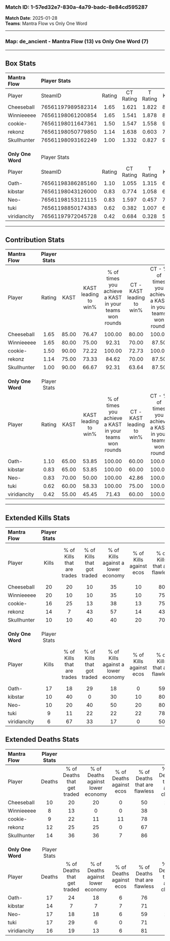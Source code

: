 ### Match ID: 1-57ed32e7-830a-4a79-badc-8e84cd595287  
**Match Date**: 2025-01-28  
**Teams**: Mantra Flow vs Only One Word  

---  

### **Map**: de_ancient - Mantra Flow (13) vs Only One Word (7)  
---  

## Box Stats  

| **Mantra Flow**   | Player Stats      |        |           |          |       |       |       |         |        |      |     |
| :- | :- | :-: | :-: | :-: | :-: | :-: | :-: | :-: | :-: | :-: | :-: |
| Player            | SteamID           | Rating | CT Rating | T Rating | KAST  |  ADR  | Kills | Assists | Deaths | K/D  | HS% |
| Cheeseball        | 76561197989582314 |  1.65  |   1.621   |  1.822   | 85.00 | 101.0 |  20   |    9    |   10   | 2.00 | 65  |
| Winnieeeee        | 76561198061200854 |  1.65  |   1.541   |  1.878   | 80.00 | 101.0 |  20   |    6    |   8    | 2.50 | 75  |
| cookie-           | 76561198011647361 |  1.50  |   1.547   |  1.558   | 90.00 | 93.2  |  16   |    6    |   9    | 1.78 | 31  |
| rekonz            | 76561198050779850 |  1.14  |   1.638   |  0.603   | 75.00 | 72.9  |  14   |    3    |   12   | 1.17 | 64  |
| Skullhunter       | 76561198093162249 |  1.00  |   1.332   |  0.827   | 90.00 | 59.2  |  10   |    6    |   14   | 0.71 | 60  |
|                   |                   |        |           |          |       |       |       |         |        |      |     |
|                   |                   |        |           |          |       |       |       |         |        |      |     |
|                   |                   |        |           |          |       |       |       |         |        |      |     |
| **Only One Word** | Player Stats      |        |           |          |       |       |       |         |        |      |     |
| Player            | SteamID           | Rating | CT Rating | T Rating | KAST  |  ADR  | Kills | Assists | Deaths | K/D  | HS% |
| Oath-             | 76561198386285160 |  1.10  |   1.055   |  1.315   | 65.00 | 83.5  |  17   |    4    |   17   | 1.00 | 52  |
| kibstar           | 76561198043126000 |  0.83  |   0.774   |  1.058   | 65.00 | 65.2  |  10   |    5    |   14   | 0.71 | 60  |
| Neo-              | 76561198153121115 |  0.83  |   1.597   |  0.457   | 70.00 | 75.9  |  10   |    7    |   17   | 0.59 | 70  |
| tuki              | 76561198850174383 |  0.62  |   0.382   |  1.007   | 60.00 | 52.7  |   9   |    4    |   17   | 0.53 | 66  |
| viridiancity      | 76561197972045728 |  0.42  |   0.684   |  0.328   | 55.00 | 33.3  |   6   |    3    |   16   | 0.38 | 33  |
---  

## Contribution Stats  

| **Mantra Flow**   | Player Stats |       |                      |                                                        |                           |                                                             |                          |                                                            |
| :- | :-: | :-: | :-: | :-: | :-: | :-: | :-: | :-: |
| Player            |    Rating    | KAST  | KAST leading to win% | % of times you achieve a KAST in your teams won rounds | CT - KAST leading to win% | CT - % of times you achieve a KAST in your teams won rounds | T - KAST leading to win% | T - % of times you achieve a KAST in your teams won rounds |
| Cheeseball        |     1.65     | 85.00 |        76.47         |                         100.00                         |           80.00           |                           100.00                            |          71.43           |                           100.00                           |
| Winnieeeee        |     1.65     | 80.00 |        75.00         |                         92.31                          |           70.00           |                            87.50                            |          83.33           |                           100.00                           |
| cookie-           |     1.50     | 90.00 |        72.22         |                         100.00                         |           72.73           |                           100.00                            |          71.43           |                           100.00                           |
| rekonz            |     1.14     | 75.00 |        73.33         |                         84.62                          |           70.00           |                            87.50                            |          80.00           |                           80.00                            |
| Skullhunter       |     1.00     | 90.00 |        66.67         |                         92.31                          |           63.64           |                            87.50                            |          71.43           |                           100.00                           |
|                   |              |       |                      |                                                        |                           |                                                             |                          |                                                            |
|                   |              |       |                      |                                                        |                           |                                                             |                          |                                                            |
|                   |              |       |                      |                                                        |                           |                                                             |                          |                                                            |
| **Only One Word** | Player Stats |       |                      |                                                        |                           |                                                             |                          |                                                            |
| Player            |    Rating    | KAST  | KAST leading to win% | % of times you achieve a KAST in your teams won rounds | CT - KAST leading to win% | CT - % of times you achieve a KAST in your teams won rounds | T - KAST leading to win% | T - % of times you achieve a KAST in your teams won rounds |
| Oath-             |     1.10     | 65.00 |        53.85         |                         100.00                         |           60.00           |                           100.00                            |          50.00           |                           100.00                           |
| kibstar           |     0.83     | 65.00 |        53.85         |                         100.00                         |           60.00           |                           100.00                            |          50.00           |                           100.00                           |
| Neo-              |     0.83     | 70.00 |        50.00         |                         100.00                         |           42.86           |                           100.00                            |          57.14           |                           100.00                           |
| tuki              |     0.62     | 60.00 |        58.33         |                         100.00                         |           75.00           |                           100.00                            |          50.00           |                           100.00                           |
| viridiancity      |     0.42     | 55.00 |        45.45         |                         71.43                          |           60.00           |                           100.00                            |          33.33           |                           50.00                            |
---  

## Extended Kills Stats  

| **Mantra Flow**   | Player Stats |                            |                            |                                    |                         |                              |                                 |                                       |                    |           |
| :- | :-: | :-: | :-: | :-: | :-: | :-: | :-: | :-: | :-: | :-: |
| Player            |    Kills     | % of Kills that are trades | % of Kills that got traded | % of Kills against a lower economy | % of Kills against ecos | % of Kills that are flawless | % of Kills that are close duels | % of Kills that are assisted by flash | Pistol Round Kills | AWP Kills |
| Cheeseball        |      20      |             20             |             10             |                 35                 |           10            |              80              |                0                |                  10                   |         1          |     0     |
| Winnieeeee        |      20      |             10             |             10             |                 35                 |           10            |              75              |                0                |                   5                   |         3          |     1     |
| cookie-           |      16      |             25             |             13             |                 38                 |           13            |              75              |               13                |                   6                   |         2          |     6     |
| rekonz            |      14      |             7              |             43             |                 57                 |           14            |              43              |               21                |                   7                   |         2          |     0     |
| Skullhunter       |      10      |             10             |             40             |                 40                 |           20            |              70              |                0                |                  20                   |         2          |     0     |
|                   |              |                            |                            |                                    |                         |                              |                                 |                                       |                    |           |
|                   |              |                            |                            |                                    |                         |                              |                                 |                                       |                    |           |
|                   |              |                            |                            |                                    |                         |                              |                                 |                                       |                    |           |
| **Only One Word** | Player Stats |                            |                            |                                    |                         |                              |                                 |                                       |                    |           |
| Player            |    Kills     | % of Kills that are trades | % of Kills that got traded | % of Kills against a lower economy | % of Kills against ecos | % of Kills that are flawless | % of Kills that are close duels | % of Kills that are assisted by flash | Pistol Round Kills | AWP Kills |
| Oath-             |      17      |             18             |             29             |                 18                 |            0            |              59              |                0                |                   6                   |         1          |     0     |
| kibstar           |      10      |             40             |             0              |                 30                 |           10            |              80              |               10                |                   0                   |         0          |     1     |
| Neo-              |      10      |             20             |             40             |                 50                 |           20            |              80              |                0                |                   0                   |         1          |     0     |
| tuki              |      9       |             11             |             22             |                 22                 |           22            |              78              |                0                |                   0                   |         2          |     0     |
| viridiancity      |      6       |             67             |             33             |                 17                 |            0            |              50              |               17                |                   0                   |         0          |     0     |
## Extended Deaths Stats  

| **Mantra Flow**   | Player Stats |                             |                                   |                          |                               |                            |                           |               |
| :- | :-: | :-: | :-: | :-: | :-: | :-: | :-: | :-: |
| Player            |    Deaths    | % of Deaths that get traded | % of Deaths against lower economy | % of Deaths against ecos | % of Deaths that are flawless | % of Deaths that are close | % of Deaths while blinded | Deaths to AWP |
| Cheeseball        |      10      |             20              |                20                 |            0             |              50               |             20             |            10             |       0       |
| Winnieeeee        |      8       |             13              |                 0                 |            0             |              38               |             0              |             0             |       0       |
| cookie-           |      9       |             22              |                11                 |            11            |              78               |             0              |             0             |       0       |
| rekonz            |      12      |             25              |                25                 |            0             |              67               |             0              |             0             |       1       |
| Skullhunter       |      14      |             36              |                36                 |            7             |              86               |             0              |             0             |       0       |
|                   |              |                             |                                   |                          |                               |                            |                           |               |
|                   |              |                             |                                   |                          |                               |                            |                           |               |
|                   |              |                             |                                   |                          |                               |                            |                           |               |
| **Only One Word** | Player Stats |                             |                                   |                          |                               |                            |                           |               |
| Player            |    Deaths    | % of Deaths that get traded | % of Deaths against lower economy | % of Deaths against ecos | % of Deaths that are flawless | % of Deaths that are close | % of Deaths while blinded | Deaths to AWP |
| Oath-             |      17      |             24              |                18                 |            6             |              76               |             0              |            18             |       3       |
| kibstar           |      14      |              7              |                 7                 |            7             |              71               |             7              |             0             |       3       |
| Neo-              |      17      |             18              |                18                 |            6             |              59               |             24             |             0             |       0       |
| tuki              |      17      |             29              |                 6                 |            0             |              71               |             0              |            12             |       1       |
| viridiancity      |      16      |             19              |                13                 |            6             |              81               |             0              |            13             |       0       |

